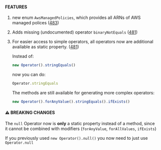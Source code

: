 #### FEATURES

1. new enum `AwsManagedPolicies`, which provides all ARNs of AWS managed polices ([483](https://github.com/udondan/iam-floyd/pull/483))

2. Adds missing (undocumented) operator `binaryNotEquals` ([481](https://github.com/udondan/iam-floyd/pull/481))

3. For easier access to simple operators, all operators now are additional available as static property. ([481](https://github.com/udondan/iam-floyd/pull/481))

   Instead of:

   ```ts
   new Operator().stringEquals()
   ```

   now you can do:

   ```ts
   Operator.stringEquals
   ```

   The methods are still available for generating more complex operators:

   ```ts
   new Operator().forAnyValue().stringEquals().ifExists()
   ```

#### ⚠️ BREAKING CHANGES

The `null` Operator now is **only** a static property instead of a method, since it cannot be combined with modifiers (`forAnyValue`, `forAllValues`, `ifExists`)

If you previously used `new Operator().null()` you now need to just use `Operator.null`
